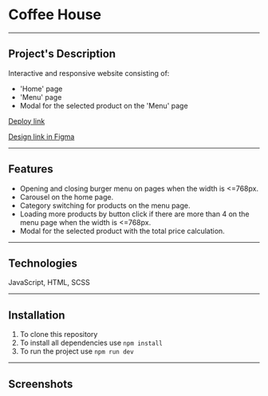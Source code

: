 # Coffee House

---

## Project's Description  

Interactive and responsive website consisting of:
+ 'Home' page  
+ 'Menu' page
+ Modal for the selected product on the 'Menu' page

[Deploy link](https://tanykos.github.io/coffee-house)  

[Design link in Figma](https://www.figma.com/design/SAoBmuOqTfguehdT4IFRxQ/Coffee-House?node-id=0-1&t=43YXf4HbkO05EH3W-0)

---

## Features

+ Opening and closing burger menu on pages when the width is <=768px.
+ Carousel on the home page.
+ Category switching for products on the menu page.
+ Loading more products by button click if there are more than 4 on the menu page when the width is <=768px.
+ Modal for the selected product with the total price calculation.

---

## Technologies  

JavaScript, HTML, SCSS

---

## Installation

1. To clone this repository  
2. To install all dependencies use `npm install`
3. To run the project use `npm run dev`

---

## Screenshots
